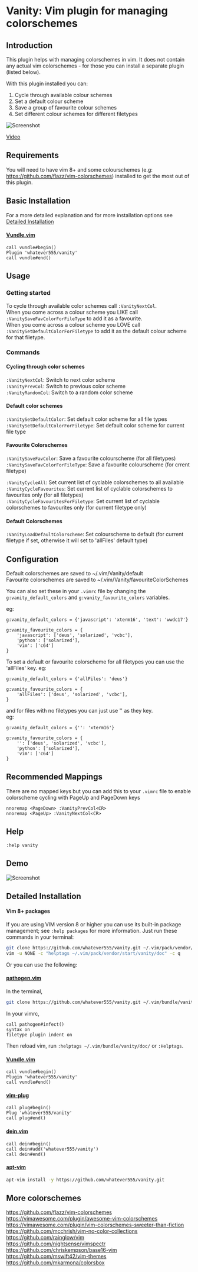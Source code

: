 Vanity: Vim plugin for managing colorschemes 
=============

Introduction
------------

This plugin helps with managing colorschemes in vim. It does not contain any actual vim colorschemes - for those you can install a separate plugin (listed below).  

With this plugin installed you can:   
1. Cycle through available colour schemes  
2. Set a default colour scheme   
3. Save a group of favourite colour schemes   
4. Set different colour schemes for different filetypes   

![Screenshot](https://user-images.githubusercontent.com/1413475/103574674-43a14400-4ec8-11eb-99b1-4176412c224e.gif)

[Video](https://user-images.githubusercontent.com/1413475/103573959-038d9180-4ec7-11eb-9170-2dfd2e2e4fd3.mp4)

Requirements
------------
You will need to have vim 8+ and  some colourschemes (e.g: https://github.com/flazz/vim-colorschemes) installed to get the most out of this plugin.  
   

Basic Installation
------------

For a more detailed explanation and for more installation options see [Detailed Installation](#detailed-installation)

#### [Vundle.vim](https://github.com/VundleVim/Vundle.vim)
```vim
call vundle#begin()
Plugin 'whatever555/vanity'
call vundle#end()
```

Usage
------------

### Getting started

To cycle through available color schemes call `:VanityNextCol`.  
When you come across a colour scheme you LIKE call `:VanitySaveFavColorForFileType` to add it as a favourite.  
When you come across a colour scheme you LOVE call `:VanitySetDefaultColorForFiletype` to add it as the default colour scheme for that filetype.  

### Commands

#### Cycling through color schemes  
`:VanityNextCol`: Switch to next color scheme  
`:VanityPrevCol`: Switch to previous color scheme  
`:VanityRandomCol`: Switch to a random color scheme  
  
#### Default color schemes  
`:VanitySetDefaultColor`: Set default color scheme for all file types   
`:VanitySetDefaultColorForFiletype`: Set default color scheme for current file type   

#### Favourite Colorschemes
`:VanitySaveFavColor`: Save a favourite colourscheme (for all filetypes)   
`:VanitySaveFavColorForFileType`: Save a favourite colourscheme (for crrent filetype)   

`:VanityCycleAll`:  Set current list of cyclable colorschemes to all available    
`:VanityCycleFavourites`:  Set current list of cyclable colorschemes to favourites only (for all filetypes)    
`:VanityCycleFavouritesForFiletype`:  Set current list of cyclable colorschemes to favourites only (for current filetype only)    


#### Default Colorschemes
`:VanityLoadDefaultColorscheme`: Set colourscheme to default (for current filetype if set, otherwise it will set to 'allFiles' default type)      

Configuration 
------------
Default colorschemes are saved to ~/.vim/Vanity/default   
Favourite colorschemes are saved to ~/.vim/Vanity/favouriteColorSchemes   

You can also set these in your `.vimrc` file by changing the `g:vanity_default_colors` and `g:vanity_favourite_colors` variables.
  
eg:  
```
g:vanity_default_colors = {'javascript': 'xterm16', 'text': 'wwdc17'}

g:vanity_favourite_colors = {
    'javascript': ['deus', 'solarized', 'vcbc'], 
    'python': ['solarized'], 
    'vim': ['c64']
}

```

To set a default or favourite colorscheme for all filetypes you can use the 'allFiles' key. 
eg:  

```
g:vanity_default_colors = {'allFiles': 'deus'}

g:vanity_favourite_colors = {
    'allFiles': ['deus', 'solarized', 'vcbc'], 
}

```

and for files with no filetypes you can just use '' as they key.  
eg:  

```
g:vanity_default_colors = {'': 'xterm16'}

g:vanity_favourite_colors = {
    '': ['deus', 'solarized', 'vcbc'], 
    'python': ['solarized'], 
    'vim': ['c64']
}

```


Recommended Mappings
------------
There are no mapped keys but you can add this to your `.vimrc` file to enable colorscheme cycling with PageUp and PageDown keys
  

```
nnoremap <PageDown> :VanityPrevCol<CR>  
nnoremap <PageUp> :VanityNextCol<CR>  
```


Help 
------------

`:help vanity`


Demo
------------

![Screenshot](https://user-images.githubusercontent.com/1413475/103574136-50716800-4ec7-11eb-8023-b6491ac15cc8.png)

Detailed Installation
------------

#### Vim 8+ packages

If you are using VIM version 8 or higher you can use its built-in package management; see `:help packages` for more information. Just run these commands in your terminal:

```bash
git clone https://github.com/whatever555/vanity.git ~/.vim/pack/vendor/start/vanity
vim -u NONE -c "helptags ~/.vim/pack/vendor/start/vanity/doc" -c q
```

Or you can use the following:  

#### [pathogen.vim](https://github.com/tpope/vim-pathogen)

In the terminal,
```bash
git clone https://github.com/whatever555/vanity.git ~/.vim/bundle/vanity
```
In your vimrc,
```vim
call pathogen#infect()
syntax on
filetype plugin indent on
```

Then reload vim, run `:helptags ~/.vim/bundle/vanity/doc/` or `:Helptags`.

#### [Vundle.vim](https://github.com/VundleVim/Vundle.vim)
```vim
call vundle#begin()
Plugin 'whatever555/vanity'
call vundle#end()
```

#### [vim-plug](https://github.com/junegunn/vim-plug)

```vim
call plug#begin()
Plug 'whatever555/vanity'
call plug#end()
```

#### [dein.vim](https://github.com/Shougo/dein.vim)
```vim
call dein#begin()
call dein#add('whatever555/vanity')
call dein#end()
```

#### [apt-vim](https://github.com/egalpin/apt-vim)
```bash
apt-vim install -y https://github.com/whatever555/vanity.git
```

More colorschemes 
------------
https://github.com/flazz/vim-colorschemes  
https://vimawesome.com/plugin/awesome-vim-colorschemes  
https://vimawesome.com/plugin/vim-colorschemes-sweeter-than-fiction  
https://github.com/mcchrish/vim-no-color-collections  
https://github.com/rainglow/vim  
https://github.com/nightsense/vimspectr  
https://github.com/chriskempson/base16-vim  
https://github.com/mswift42/vim-themes  
https://github.com/mkarmona/colorsbox  
